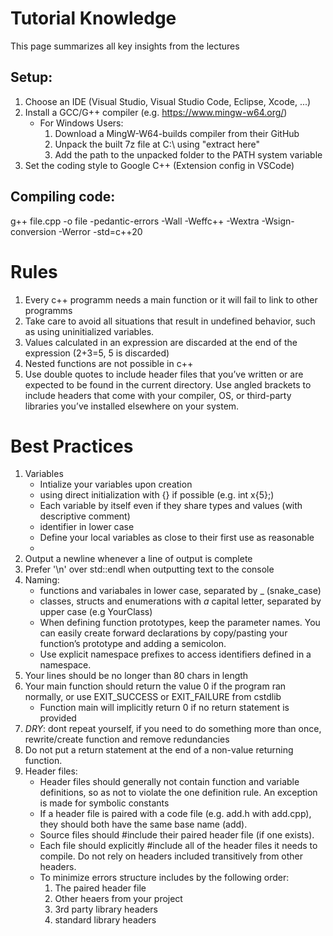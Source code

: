 # Tutorial Knowledge
This page summarizes all key insights from the lectures

## Setup:
1. Choose an IDE (Visual Studio, Visual Studio Code, Eclipse, Xcode, ...)
2. Install a GCC/G++ compiler (e.g. https://www.mingw-w64.org/)
    - For Windows Users:
        1. Download a MingW-W64-builds compiler from their GitHub
        2. Unpack the built 7z file at C:\ using "extract here"
        3. Add the path to the unpacked folder to the PATH system variable
3. Set the coding style to Google C++ (Extension config in VSCode)

## Compiling code:
g++ file.cpp -o file -pedantic-errors -Wall -Weffc++ -Wextra -Wsign-conversion -Werror -std=c++20

# Rules
1. Every c++ programm needs a main function or it will fail to link to other programms
2. Take care to avoid all situations that result in undefined behavior, such as using uninitialized variables.
3. Values calculated in an expression are discarded at the end of the expression (2+3=5, 5 is discarded)
4. Nested functions are not possible in c++
5. Use double quotes to include header files that you’ve written or are expected to be found in the current directory. Use angled brackets to include headers that come with your compiler, OS, or third-party libraries you’ve installed elsewhere on your system.

# Best Practices
1. Variables
    - Intialize your variables upon creation 
    - using direct initialization with {} if possible (e.g. int x{5};)
    - Each variable by itself even if they share types and values (with descriptive comment)
    - identifier in lower case
    - Define your local variables as close to their first use as reasonable
    - 
2. Output a newline whenever a line of output is complete
3. Prefer '\n' over std::endl when outputting text to the console
4. Naming:
    - functions and variabales in lower case, separated by _ (snake_case)
    - classes, structs and enumerations with _a_ capital letter, separated by upper case (e.g YourClass)
    - When defining function prototypes, keep the parameter names. You can easily create forward declarations 
by copy/pasting your function’s prototype and adding a semicolon.
    - Use explicit namespace prefixes to access identifiers defined in a namespace.
5. Your lines should be no longer than 80 chars in length
6. Your main function should return the value 0 if the program ran normally, or use EXIT_SUCCESS or EXIT_FAILURE from cstdlib
    - Function main will implicitly return 0 if no return statement is provided
7. _DRY_: dont repeat yourself, if you need to do something more than once, rewrite/create function and remove redundancies
8. Do not put a return statement at the end of a non-value returning function.
9. Header files:
    - Header files should generally not contain function and variable definitions, so as not to violate the one definition rule.
An exception is made for symbolic constants
    - If a header file is paired with a code file (e.g. add.h with add.cpp), they should both have the same base name (add).
    - Source files should #include their paired header file (if one exists).
    - Each file should explicitly #include all of the header files it needs to compile. Do not rely on headers included transitively from other headers.
    - To minimize errors structure includes by the following order:
        1. The paired header file
        2. Other heaers from your project
        3. 3rd party library headers
        4. standard library headers
    

